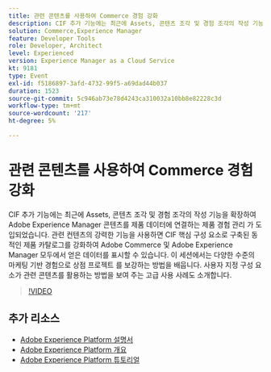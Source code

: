 ```yaml
---
title: 관련 콘텐츠를 사용하여 Commerce 경험 강화
description: CIF 추가 기능에는 최근에 Assets, 콘텐츠 조각 및 경험 조각의 작성 기능을 확장하여 Adobe Experience Manager 콘텐츠를 제품 데이터에 연결하는 제품 경험 관리 가 도입되었습니다. 관련 컨텐츠의 강력한 기능을 사용하면 CIF 핵심 구성 요소로 구축된 동적인 제품 카탈로그를 강화하여 Adobe Commerce 및 Adobe Experience Manager 모두에서 얻은 데이터를 표시할 수 있습니다. 이 세션에서는 다양한 수준의 마케팅 기반 경험으로 상점 프로젝트 를 보강하는 방법을 배웁니다. 사용자 지정 구성 요소가 관련 콘텐츠를 활용하는 방법을 보여 주는 고급 사용 사례도 소개합니다.
solution: Commerce,Experience Manager
feature: Developer Tools
role: Developer, Architect
level: Experienced
version: Experience Manager as a Cloud Service
kt: 9181
type: Event
exl-id: f5186897-3afd-4732-99f5-a69dad44b037
duration: 1523
source-git-commit: 5c946ab73e78d4243ca310032a10bb8e82228c3d
workflow-type: tm+mt
source-wordcount: '217'
ht-degree: 5%

---
```


# 관련 콘텐츠를 사용하여 Commerce 경험 강화

CIF 추가 기능에는 최근에 Assets, 콘텐츠 조각 및 경험 조각의 작성 기능을 확장하여 Adobe Experience Manager 콘텐츠를 제품 데이터에 연결하는 제품 경험 관리 가 도입되었습니다. 관련 컨텐츠의 강력한 기능을 사용하면 CIF 핵심 구성 요소로 구축된 동적인 제품 카탈로그를 강화하여 Adobe Commerce 및 Adobe Experience Manager 모두에서 얻은 데이터를 표시할 수 있습니다. 이 세션에서는 다양한 수준의 마케팅 기반 경험으로 상점 프로젝트 를 보강하는 방법을 배웁니다. 사용자 지정 구성 요소가 관련 콘텐츠를 활용하는 방법을 보여 주는 고급 사용 사례도 소개합니다.

>[!VIDEO](https://video.tv.adobe.com/v/337772/?quality=12&learn=on&hidetitle=true)

## 추가 리소스

- [Adobe Experience Platform 설명서](https://experienceleague.adobe.com/docs/experience-platform.html?lang=ko)
- [Adobe Experience Platform 개요](https://experienceleague.adobe.com/docs/experience-platform/landing/home.html?lang=ko)
- [Adobe Experience Platform 튜토리얼](https://experienceleague.adobe.com/docs/platform-learn/tutorials/overview.html?lang=ko)
